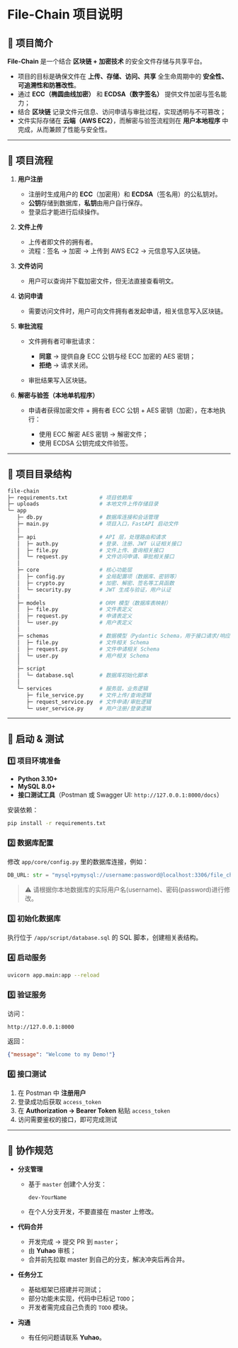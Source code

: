 # File-Chain 项目说明

## 📖 项目简介

**File-Chain** 是一个结合 **区块链 + 加密技术** 的安全文件存储与共享平台。

* 项目的目标是确保文件在 **上传、存储、访问、共享** 全生命周期中的 **安全性、可追溯性和防篡改性**。
* 通过 **ECC（椭圆曲线加密）** 和 **ECDSA（数字签名）** 提供文件加密与签名能力；
* 结合 **区块链** 记录文件元信息、访问申请与审批过程，实现透明与不可篡改；
* 文件实际存储在 **云端（AWS EC2）**，而解密与验签流程则在 **用户本地程序** 中完成，从而兼顾了性能与安全性。

---

## 📌 项目流程

1. **用户注册**

   * 注册时生成用户的 **ECC**（加密用）和 **ECDSA**（签名用）的公私钥对。
   * **公钥**存储到数据库，**私钥**由用户自行保存。
   * 登录后才能进行后续操作。

2. **文件上传**

   * 上传者即文件的拥有者。
   * 流程：签名 → 加密 → 上传到 AWS EC2 → 元信息写入区块链。

3. **文件访问**

   * 用户可以查询并下载加密文件，但无法直接查看明文。

4. **访问申请**

   * 需要访问文件时，用户可向文件拥有者发起申请，相关信息写入区块链。

5. **审批流程**

   * 文件拥有者可审批请求：

     * **同意** → 提供自身 ECC 公钥与经 ECC 加密的 AES 密钥；
     * **拒绝** → 请求关闭。
   * 审批结果写入区块链。

6. **解密与验签（本地单机程序）**

   * 申请者获得加密文件 + 拥有者 ECC 公钥 + AES 密钥（加密），在本地执行：

     * 使用 ECC 解密 AES 密钥 → 解密文件；
     * 使用 ECDSA 公钥完成文件验签。

---

## 📂 项目目录结构

```bash
file-chain
├─ requirements.txt          # 项目依赖库
├─ uploads                   # 本地文件上传存储目录
└─ app
   ├─ db.py                  # 数据库连接和会话管理
   ├─ main.py                # 项目入口，FastAPI 启动文件
   │
   ├─ api                    # API 层，处理路由和请求
   │  ├─ auth.py             # 登录、注册、JWT 认证相关接口
   │  ├─ file.py             # 文件上传、查询相关接口
   │  └─ request.py          # 文件访问申请、审批相关接口
   │
   ├─ core                   # 核心功能层
   │  ├─ config.py           # 全局配置项（数据库、密钥等）
   │  ├─ crypto.py           # 加密、解密、签名等工具函数
   │  └─ security.py         # JWT 生成与验证，用户认证
   │
   ├─ models                 # ORM 模型（数据库表映射）
   │  ├─ file.py             # 文件表定义
   │  ├─ request.py          # 申请表定义
   │  └─ user.py             # 用户表定义
   │
   ├─ schemas                # 数据模型（Pydantic Schema，用于接口请求/响应校验）
   │  ├─ file.py             # 文件相关 Schema
   │  ├─ request.py          # 文件申请相关 Schema
   │  └─ user.py             # 用户相关 Schema
   │
   ├─ script                 
   │  └─ database.sql        # 数据库初始化脚本
   │
   └─ services               # 服务层，业务逻辑
      ├─ file_service.py     # 文件上传/查询逻辑
      ├─ request_service.py  # 文件申请/审批逻辑
      └─ user_service.py     # 用户注册/登录逻辑

```

---

## 🚀 启动 & 测试

### 1️⃣ 项目环境准备

* **Python 3.10+**
* **MySQL 8.0+**
* **接口测试工具**（Postman 或 Swagger UI: `http://127.0.0.1:8000/docs`）

安装依赖：

```bash
pip install -r requirements.txt
```


### 2️⃣ 数据库配置

修改 `app/core/config.py` 里的数据库连接，例如：

```python
DB_URL: str = "mysql+pymysql://username:password@localhost:3306/file_chain"
```

> ⚠️ 请根据你本地数据库的实际用户名(username)、密码(password)进行修改。


### 3️⃣ 初始化数据库

执行位于 `/app/script/database.sql` 的 SQL 脚本，创建相关表结构。


### 4️⃣ 启动服务

```bash
uvicorn app.main:app --reload
```


### 5️⃣ 验证服务

访问：

```
http://127.0.0.1:8000
```

返回：

```json
{"message": "Welcome to my Demo!"}
```


### 6️⃣ 接口测试

1. 在 Postman 中 **注册用户**
2. 登录成功后获取 `access_token`
3. 在 **Authorization → Bearer Token** 粘贴 `access_token`
4. 访问需要鉴权的接口，即可完成测试

---

## 🤝 协作规范

* **分支管理**

  * 基于 `master` 创建个人分支：

    ```
    dev-YourName
    ```
  * 在个人分支开发，不要直接在 master 上修改。

* **代码合并**

  * 开发完成 → 提交 PR 到 `master`；
  * 由 **Yuhao** 审核；
  * 合并前先拉取 master 到自己的分支，解决冲突后再合并。

* **任务分工**

  * 基础框架已搭建并可测试；
  * 部分功能未实现，代码中已标记 `TODO`；
  * 开发者需完成自己负责的 `TODO` 模块。

* **沟通**

  * 有任何问题请联系 **Yuhao**。

